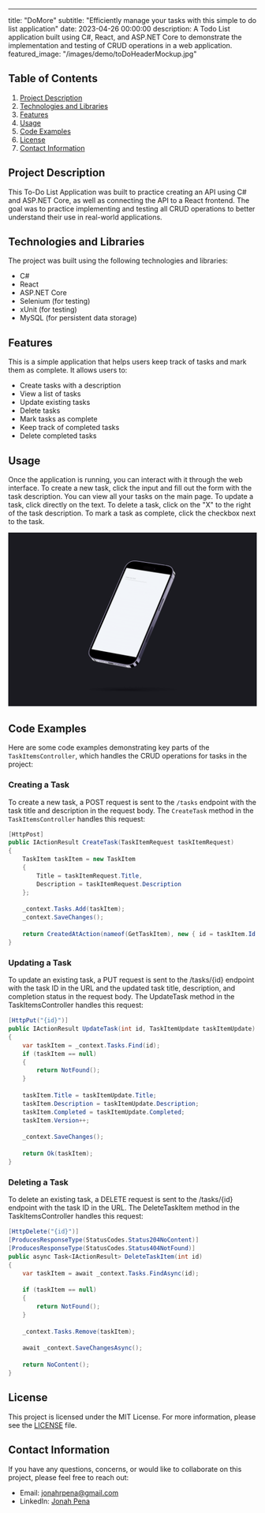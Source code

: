 ---
title: "DoMore"
subtitle: "Efficiently manage your tasks with this simple to do list application"
date: 2023-04-26 00:00:00
description: A Todo List application built using C#, React, and ASP.NET Core to demonstrate the implementation and testing of CRUD operations in a web application.
featured_image: "/images/demo/toDoHeaderMockup.jpg"


## Table of Contents

1. [Project Description](#project-description)
2. [Technologies and Libraries](#technologies-and-libraries)
3. [Features](#features)
4. [Usage](#usage)
5. [Code Examples](#code-examples)
6. [License](#license)
7. [Contact Information](#contact-information)

## Project Description

This To-Do List Application was built to practice creating an API using C# and ASP.NET Core, as well as connecting the API to a React frontend. The goal was to practice implementing and testing all CRUD operations to better understand their use in real-world applications.

## Technologies and Libraries

The project was built using the following technologies and libraries:

- C#
- React
- ASP.NET Core
- Selenium (for testing)
- xUnit (for testing)
- MySQL (for persistent data storage)

## Features

This is a simple application that helps users keep track of tasks and mark them as complete. It allows users to:

- Create tasks with a description
- View a list of tasks
- Update existing tasks
- Delete tasks
- Mark tasks as complete
- Keep track of completed tasks
- Delete completed tasks

## Usage

Once the application is running, you can interact with it through the web interface. To create a new task, click the input and fill out the form with the task description. You can view all your tasks on the main page. To update a task, click directly on the text. To delete a task, click on the "X" to the right of the task description. To mark a task as complete, click the checkbox next to the task.

<div class="gallery" class="empty-class" data-columns="1"">
    <img src="/images/GIFMockUp/DoMoreGif.gif">
</div>

## Code Examples

Here are some code examples demonstrating key parts of the `TaskItemsController`, which handles the CRUD operations for tasks in the project:

### Creating a Task

To create a new task, a POST request is sent to the `/tasks` endpoint with the task title and description in the request body. The `CreateTask` method in the `TaskItemsController` handles this request:

```csharp
[HttpPost]
public IActionResult CreateTask(TaskItemRequest taskItemRequest)
{
    TaskItem taskItem = new TaskItem
    {
        Title = taskItemRequest.Title,
        Description = taskItemRequest.Description
    };

    _context.Tasks.Add(taskItem);
    _context.SaveChanges();

    return CreatedAtAction(nameof(GetTaskItem), new { id = taskItem.Id }, taskItem);
}
```

### Updating a Task

To update an existing task, a PUT request is sent to the /tasks/{id} endpoint with the task ID in the URL and the updated task title, description, and completion status in the request body. The UpdateTask method in the TaskItemsController handles this request:

```csharp
[HttpPut("{id}")]
public IActionResult UpdateTask(int id, TaskItemUpdate taskItemUpdate)
{
    var taskItem = _context.Tasks.Find(id);
    if (taskItem == null)
    {
        return NotFound();
    }

    taskItem.Title = taskItemUpdate.Title;
    taskItem.Description = taskItemUpdate.Description;
    taskItem.Completed = taskItemUpdate.Completed;
    taskItem.Version++;

    _context.SaveChanges();

    return Ok(taskItem);
}
```

### Deleting a Task

To delete an existing task, a DELETE request is sent to the /tasks/{id} endpoint with the task ID in the URL. The DeleteTaskItem method in the TaskItemsController handles this request:

```csharp
[HttpDelete("{id}")]
[ProducesResponseType(StatusCodes.Status204NoContent)]
[ProducesResponseType(StatusCodes.Status404NotFound)]
public async Task<IActionResult> DeleteTaskItem(int id)
{
    var taskItem = await _context.Tasks.FindAsync(id);

    if (taskItem == null)
    {
        return NotFound();
    }

    _context.Tasks.Remove(taskItem);

    await _context.SaveChangesAsync();

    return NoContent();
}
```

## License

This project is licensed under the MIT License. For more information, please see the [LICENSE](LICENSE) file.

## Contact Information

If you have any questions, concerns, or would like to collaborate on this project, please feel free to reach out:

- Email: jonahrpena@gmail.com
- LinkedIn: [Jonah Pena](https://www.linkedin.com/in/jonahpena/)
